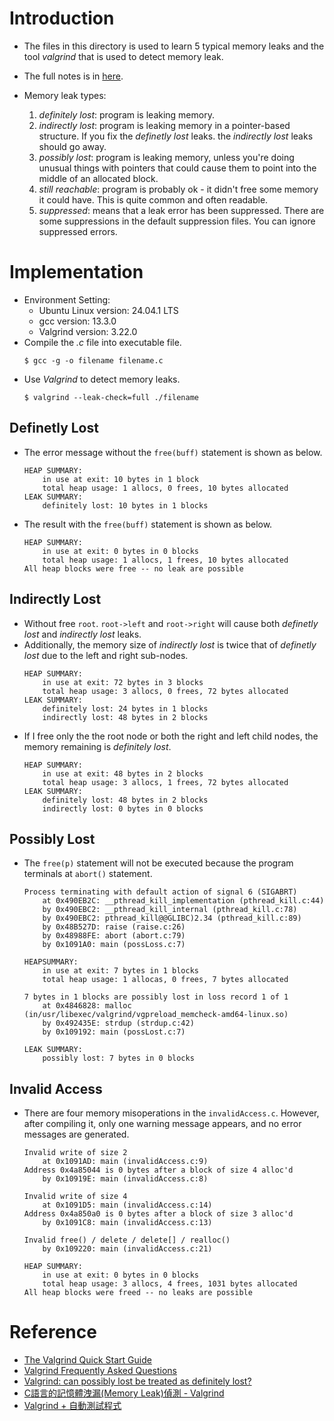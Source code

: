 # Introduction
- The files in this directory is used to learn 5 typical memory leaks and the tool *valgrind* that is used to detect memory leak.
- The full notes is in [here](https://hackmd.io/@Cg9G-UQmRMyh-L6Jvkq_Gw/memory_leak_analysis_with_valgrind).

- Memory leak types:
    1. *definitely lost*: program is leaking memory.
    2. *indirectly lost*: program is leaking memory in a pointer-based structure. If you fix the *definetly lost* leaks. the *indirectly lost* leaks should go away.
    3. *possibly lost*: program is leaking memory, unless you're doing unusual things with pointers that could cause them to point into the middle of an allocated block.
    4. *still reachable*: program is probably ok - it didn't free some memory it could have. This is quite common and often readable.
    5. *suppressed*: means that a leak error has been suppressed. There are some suppressions in the default suppression files. You can ignore suppressed errors.

# Implementation
- Environment Setting:
    - Ubuntu Linux version: 24.04.1 LTS
    - gcc version: 13.3.0
    - Valgrind version: 3.22.0
- Compile the *.c* file into executable file.
    ```shell
    $ gcc -g -o filename filename.c
    ```
 - Use *Valgrind* to detect memory leaks.
    ```shell
    $ valgrind --leak-check=full ./filename
    ```
## Definetly Lost
- The error message without the `free(buff)` statement is shown as below.
    ```shell=
    HEAP SUMMARY:
        in use at exit: 10 bytes in 1 block
        total heap usage: 1 allocs, 0 frees, 10 bytes allocated
    LEAK SUMMARY:
        definitely lost: 10 bytes in 1 blocks
    ```
- The result with the `free(buff)` statement is shown as below.
    ```
    HEAP SUMMARY:
        in use at exit: 0 bytes in 0 blocks
        total heap usage: 1 allocs, 1 frees, 10 bytes allocated
    All heap blocks were free -- no leak are possible
    ```
## Indirectly Lost
- Without free `root`. `root->left` and `root->right` will cause both *definetly lost* and *indirectly lost* leaks.
- Additionally, the memory size of *indirectly lost* is twice that of *definetly lost* due to the left and right sub-nodes.
    ```shell=
    HEAP SUMMARY:
        in use at exit: 72 bytes in 3 blocks
        total heap usage: 3 allocs, 0 frees, 72 bytes allocated
    LEAK SUMMARY:
        definitely lost: 24 bytes in 1 blocks
        indirectly lost: 48 bytes in 2 blocks
    ```
- If I free only the the root node or both the right and left child nodes, the memory remaining is *definitely lost*.
    ```shell=
    HEAP SUMMARY:
        in use at exit: 48 bytes in 2 blocks
        total heap usage: 3 allocs, 1 frees, 72 bytes allocated
    LEAK SUMMARY:
        definitely lost: 48 bytes in 2 blocks
        indirectly lost: 0 bytes in 0 blocks
    ```
## Possibly Lost
- The `free(p)` statement will not be executed because the program terminals at `abort()` statement.
    ```shell=
    Process terminating with default action of signal 6 (SIGABRT)
        at 0x490EB2C: __pthread_kill_implementation (pthread_kill.c:44)
        by 0x490EBC2: __pthread_kill_internal (pthread_kill.c:78)
        by 0x490EBC2: pthread_kill@@GLIBC)2.34 (pthread_kill.c:89)
        by 0x48B527D: raise (raise.c:26)
        by 0x48988FE: abort (abort.c:79)
        by 0x1091A0: main (possLoss.c:7)
    
    HEAPSUMMARY:
        in use at exit: 7 bytes in 1 blocks
        total heap usage: 1 allocas, 0 frees, 7 bytes allocated
    
    7 bytes in 1 blocks are possibly lost in loss record 1 of 1
        at 0x4846828: malloc (in/usr/libexec/valgrind/vgpreload_memcheck-amd64-linux.so)
        by 0x492435E: strdup (strdup.c:42)
        by 0x109192: main (possLost.c:7)
    
    LEAK SUMMARY:
        possibly lost: 7 bytes in 0 blocks
    ```
## Invalid Access
- There are four memory misoperations in the `invalidAccess.c`. However, after compiling it, only one warning message appears, and no error messages are generated.
    
    ```shell=
    Invalid write of size 2
        at 0x1091AD: main (invalidAccess.c:9)
    Address 0x4a85044 is 0 bytes after a block of size 4 alloc'd
        by 0x10919E: main (invalidAccess.c:8)
        
    Invalid write of size 4
        at 0x1091D5: main (invalidAccess.c:14)
    Address 0x4a850a0 is 0 bytes after a block of size 3 alloc'd
        by 0x1091C8: main (invalidAccess.c:13)
        
    Invalid free() / delete / delete[] / realloc()
        by 0x109220: main (invalidAccess.c:21)
        
    HEAP SUMMARY:
        in use at exit: 0 bytes in 0 blocks
        total heap usage: 3 allocs, 4 frees, 1031 bytes allocated
    All heap blocks were freed -- no leaks are possible
    ```
# Reference
- [The Valgrind Quick Start Guide](https://valgrind.org/docs/manual/quick-start.html)
- [Valgrind Frequently Asked Questions](https://valgrind.org/docs/manual/faq.html#faq.deflost)
- [Valgrind: can possibly lost be treated as definitely lost?](https://stackoverflow.com/questions/3537713/valgrind-can-possibly-lost-be-treated-as-definitely-lost)
- [C語言的記憶體洩漏(Memory Leak)偵測 - Valgrind](http://blog.yslin.tw/2014/03/c-valgrind.html)
- [Valgrind + 自動測試程式](https://hackmd.io/@sysprog/linux2023-lab0/%2F%40sysprog%2Flinux2023-lab0-b)
